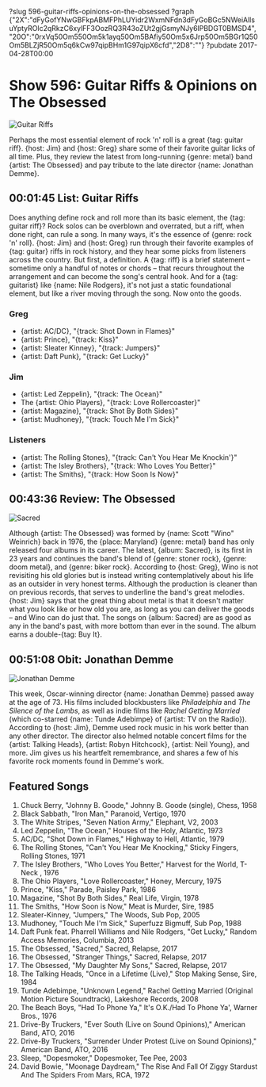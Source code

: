 ?slug 596-guitar-riffs-opinions-on-the-obsessed
?graph {"2X":"dFyGofYNwGBFkpABMFPhLUYidr2WxmNFdn3dFyGoBGc5NWeiAllsuYptyROlc2qRkzC6xylFF3OozRQ3R43oZUt2gjGsmyNJy6lPBDGT0BMSD4","20O":"0rxVq50Om550Om5k1ayq50Om5BAfiy50Om5x6Jrp50Om5BGr1Q50Om5BLZjR50Om5q6kCw97qipBHm1G97qipX6cfd","2D8":""}
?pubdate 2017-04-28T00:00
# Show 596: Guitar Riffs & Opinions on The Obsessed

![Guitar Riffs](https://static.soundopinions.org/images/2017/guitarriff_web.jpg)

Perhaps the most essential element of rock 'n' roll is a great {tag: guitar riff}. {host: Jim} and {host: Greg} share some of their favorite guitar licks of all time. Plus, they review the latest from long-running {genre: metal} band {artist: The Obsessed} and pay tribute to the late director {name: Jonathan Demme}.


## 00:01:45 List: Guitar Riffs
Does anything define rock and roll more than its basic element, the {tag: guitar riff}? Rock solos can be overblown and overrated, but a riff, when done right, can rule a song. In many ways, it's the essence of {genre: rock 'n' roll}. {host: Jim} and {host: Greg} run through their favorite examples of {tag: guitar} riffs in rock history, and they hear some picks from listeners across the country. But first, a definition. A {tag: riff} is a brief statement – sometime only a handful of notes or chords – that recurs throughout the arrangement and can become the song's central hook. And for a {tag: guitarist} like {name: Nile Rodgers}, it's not just a static foundational element, but like a river moving through the song. Now onto the goods.

### Greg
- {artist: AC/DC}, "{track: Shot Down in Flames}"
- {artist: Prince}, "{track: Kiss}"
- {artist: Sleater Kinney}, "{track: Jumpers}"
- {artist: Daft Punk}, "{track: Get Lucky}"

### Jim
- {artist: Led Zeppelin}, "{track: The Ocean}"
- The {artist: Ohio Players}, "{track: Love Rollercoaster}"
- {artist: Magazine}, "{track: Shot By Both Sides}"
- {artist: Mudhoney}, "{track: Touch Me I'm Sick}"

### Listeners
- {artist: The Rolling Stones}, "{track: Can't You Hear Me Knockin'}"
- {artist: The Isley Brothers}, "{track: Who Loves You Better}"
- {artist: The Smiths}, "{track: How Soon Is Now}"

## 00:43:36 Review: The Obsessed
![Sacred](https://static.soundopinions.org/assets/596/20O0.jpg)

Although {artist: The Obsessed} was formed by {name: Scott "Wino" Weinrich} back in 1976, the {place: Maryland} {genre: metal} band has only released four albums in its career. The latest, {album: Sacred}, is its first in 23 years and continues the band's blend of {genre: stoner rock}, {genre: doom metal}, and {genre: biker rock}. According to {host: Greg}, Wino is not revisiting his old glories but is instead writing contemplatively about his life as an outsider in very honest terms. Although the production is cleaner than on previous records, that serves to underline the band's great melodies. {host: Jim} says that the great thing about metal is that it doesn't matter what you look like or how old you are, as long as you can deliver the goods – and Wino can do just that. The songs on {album: Sacred} are as good as any in the band's past, with more bottom than ever in the sound. The album earns a double-{tag: Buy It}.

## 00:51:08 Obit: Jonathan Demme
![Jonathan Demme](https://static.soundopinions.org/images/2017/jonathandemme_web.jpg)

This week, Oscar-winning director {name: Jonathan Demme} passed away at the age of 73. His films included blockbusters like *Philadelphia* and *The Silence of the Lambs*, as well as indie films like *Rachel Getting Married* (which co-starred {name: Tunde Adebimpe} of {artist: TV on the Radio}). According to {host: Jim}, Demme used rock music in his work better than any other director.  The director also helmed notable concert films for the {artist: Talking Heads}, {artist: Robyn Hitchcock}, {artist: Neil Young}, and more. Jim gives us his heartfelt remembrance, and shares a few of his favorite rock moments found in Demme's work.

## Featured Songs
1. Chuck Berry, "Johnny B. Goode," Johnny B. Goode (single), Chess, 1958
1. Black Sabbath, "Iron Man," Paranoid, Vertigo, 1970
1. The White Stripes, "Seven Nation Army," Elephant, V2, 2003
1. Led Zeppelin, "The Ocean," Houses of the Holy, Atlantic, 1973
1. AC/DC, "Shot Down in Flames," Highway to Hell, Atlantic, 1979
1. The Rolling Stones, "Can't You Hear Me Knocking," Sticky Fingers, Rolling Stones, 1971
1. The Isley Brothers, "Who Loves You Better," Harvest for the World, T-Neck , 1976
1. The Ohio Players, "Love Rollercoaster," Honey, Mercury, 1975
1. Prince, "Kiss," Parade, Paisley Park, 1986
1. Magazine, "Shot By Both Sides," Real Life, Virgin, 1978
1. The Smiths, "How Soon is Now," Meat is Murder, Sire, 1985
1. Sleater-Kinney, "Jumpers," The Woods, Sub Pop, 2005
1. Mudhoney, "Touch Me I'm Sick," Superfuzz Bigmuff, Sub Pop, 1988
1. Daft Punk feat. Pharrell Williams and Nile Rodgers, "Get Lucky," Random Access Memories, Columbia, 2013
1. The Obsessed, "Sacred," Sacred, Relapse, 2017
1. The Obsessed, "Stranger Things," Sacred, Relapse, 2017
1. The Obsessed, "My Daughter My Sons," Sacred, Relapse, 2017
1. The Talking Heads, "Once in a Lifetime (Live)," Stop Making Sense, Sire, 1984
1. Tunde Adebimpe, "Unknown Legend," Rachel Getting Married (Original Motion Picture Soundtrack), Lakeshore Records, 2008
1. The Beach Boys, "Had To Phone Ya," It's O.K./Had To Phone Ya', Warner Bros., 1976
1. Drive-By Truckers, "Ever South (Live on Sound Opinions)," American Band, ATO, 2016
1. Drive-By Truckers, "Surrender Under Protest (Live on Sound Opinions)," American Band, ATO, 2016
1. Sleep, "Dopesmoker," Dopesmoker, Tee Pee, 2003
1. David Bowie, "Moonage Daydream," The Rise And Fall Of Ziggy Stardust And The Spiders From Mars, RCA, 1972

